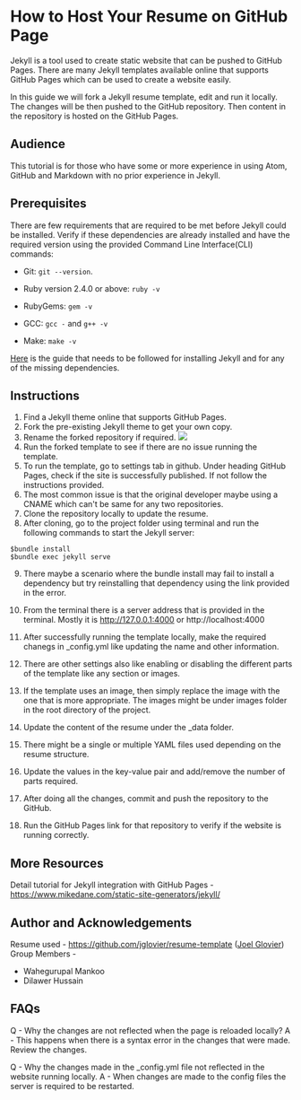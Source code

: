 # How to Host Your Resume on GitHub Page

Jekyll is a tool used to create static website that can be pushed to GitHub Pages. There are many Jekyll templates available online that supports GitHub Pages which can be used to create a website easily.

In this guide we will fork a Jekyll resume template, edit and run it locally. The changes will be then pushed to the GitHub repository. Then content in the repository is hosted on the GitHub Pages.

## Audience

This tutorial is for those who have some or more experience in using Atom, GitHub and Markdown with no prior experience in Jekyll.

## Prerequisites

There are few requirements that are required to be met before Jekyll could be installed. Verify if these dependencies are already installed and have the required version using the provided Command Line Interface(CLI) commands:
  - Git: `git --version`.

  - Ruby version 2.4.0 or above: `ruby -v`

  - RubyGems: `gem -v`

  - GCC: `gcc -` and `g++ -v`

  - Make: `make -v`

[Here](https://jekyllrb.com/docs/installation/) is the guide that needs to be followed for installing Jekyll and for any of the missing dependencies.

## Instructions

1. Find a Jekyll theme online that supports GitHub Pages.
2. Fork the pre-existing Jekyll theme to get your own copy.
3. Rename the forked repository if required.
![](https://github.com/NavjotSDhillon/Resume/blob/gh-pages/GitHub_Forking.gif?raw=true)
4. Run the forked template to see if there are no issue running the template.
5. To run the template, go to settings tab in github. Under heading GitHub Pages, check if the site is successfully published. If not follow the instructions provided.
6. The most common issue is that the original developer maybe using a CNAME which can't be same for any two repositories.
7. Clone the repository locally to update the resume.
8. After cloning, go to the project folder using terminal and run the following commands to start the Jekyll server:
```
$bundle install
$bundle exec jekyll serve
```
9. There maybe a scenario where the bundle install may fail to install a dependency but try reinstalling that dependency using the link provided in the error.
10. From the terminal there is a server address that is provided in the terminal. Mostly it is http://127.0.0.1:4000 or http://localhost:4000
11. After successfully running the template locally, make the required chanegs in \_config.yml like updating the name and other information.
12. There are other settings also like enabling or disabling the different parts of the template like any section or images.
13. If the template uses an image, then simply replace the image with the one that is more appropriate. The images might be under images folder in the root directory of the project.
14. Update the content of the resume under the \_data folder.
15. There might be a single or multiple YAML files used depending on the resume structure.
16. Update the values in the key-value pair and add/remove the number of parts required.

17. After doing all the changes, commit and push the repository to the GitHub.
18. Run the GitHub Pages link for that repository to verify if the website is running correctly.

## More Resources

Detail tutorial for Jekyll integration with GitHub Pages - https://www.mikedane.com/static-site-generators/jekyll/

## Author and Acknowledgements

Resume used - https://github.com/jglovier/resume-template ([Joel Glovier](https://github.com/jglovier/))  
Group Members -
  - Wahegurupal Mankoo
  - Dilawer Hussain

## FAQs

Q - Why the changes are not reflected when the page is reloaded locally?
A - This happens when there is a syntax error in the changes that were made. Review the changes.

Q - Why the changes made in the \_config.yml file not reflected in the website running locally.
A - When changes are made to the config files the server is required to be restarted.
